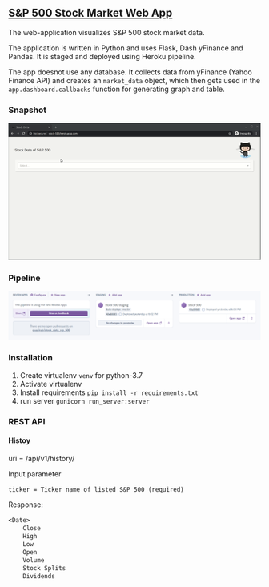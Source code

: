 
## [S&P 500 Stock Market Web App](https://stock-500.herokuapp.com/)

The web-application visualizes S&P 500 stock market data. 

The application is written in Python and uses Flask, Dash yFinance and Pandas. It is staged and deployed using Heroku pipeline. 

The app doesnot use any database. It collects data from yFinance (Yahoo Finance API) and creates an `market_data` object, which then gets used in the `app.dashboard.callbacks` function for generating graph and table. 

### Snapshot
![snapshot1](snapshot/snap1.gif?raw=true "Snapshot 1")

### Pipeline
![pipeline](snapshot/pipeline1.png?raw=true "Heroku Pipeline")

### Installation
1. Create virtualenv `venv` for python-3.7
1. Activate virtualenv
1. Install requirements ```pip install -r requirements.txt```
1. run server ```gunicorn run_server:server```


### REST API

#### Histoy
uri = /api/v1/history/

Input parameter
```
ticker = Ticker name of listed S&P 500 (required)
```

Response:
``` 
<Date>
    Close
    High
    Low
    Open
    Volume
    Stock Splits
    Dividends
```

